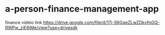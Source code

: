 # a-person-finance-management-app
finance
videio link https://drive.google.com/file/d/17j-S6GqeZLwZDkyfnGQ-RWPw_zjE6iMe/view?usp=drivesdk
